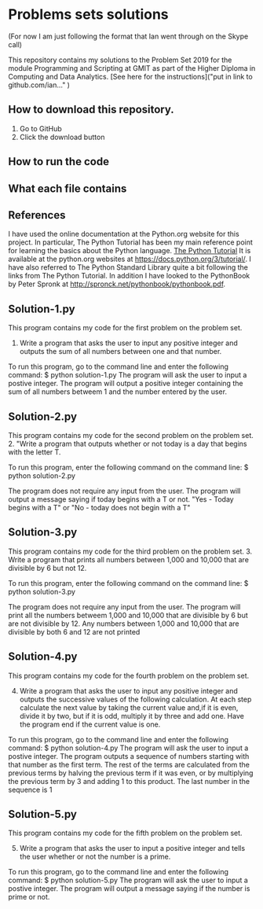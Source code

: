 # Problems sets solutions

(For now I am just following the format that Ian went through on the Skype call)

This repository contains my solutions to the Problem Set 2019 for the module Programming and Scripting at GMIT as part of the Higher Diploma in Computing and Data Analytics.
[See here for the instructions]("put in link to github.com/ian..." )

## How to download this repository.

1. Go to GitHub
2. Click the download button

## How to run the code


## What each file contains

## References
I have used the online documentation at the Python.org website for this project.
In particular, The Python Tutorial has been my main reference point for learning the basics about the Python language. [The Python Tutorial](https://docs.python.org/3/tutorial/)
It is available at the python.org websites at https://docs.python.org/3/tutorial/. 
I have also referred to The Python Standard Library quite a bit following the links from The Python Tutorial.
In addition I have looked to the PythonBook by Peter Spronk at http://spronck.net/pythonbook/pythonbook.pdf.

## Solution-1.py
This program contains my code for the first problem on the problem set.
1. Write a program that asks the user to input any positive integer and 
outputs the sum of all numbers between one and that number.

To run this program, go to the command line and enter the following command:
$ python solution-1.py
The program will ask the user to input a postive integer.
The program will output a positive integer containing the sum of all numbers betweem 1 and the number entered  by the user.

## Solution-2.py

This program contains my code for the second problem on the problem set.
2. "Write a program that outputs whether or not today is a day that begins with the letter T. 

To run this program, enter the following command on the command line:
$ python solution-2.py

The program does not require any input from the user.
The program will output a message saying if today begins with a T or not.
"Yes - Today begins with a T" or "No - today does not begin with a T"

## Solution-3.py

This program contains my code for the third problem on the problem set.
3. Write a program that prints all numbers between 1,000 and 10,000 that are divisible by 6 but not 12.

To run this program, enter the following command on the command line:
$ python solution-3.py

The program does not require any input from the user.
The program will print all the numbers betweem 1,000 and 10,000 that are divisible by 6 but are not divisible by 12. Any numbers between 1,000 and 10,000 that are divisible by both 6 and 12 are not printed

## Solution-4.py

This program contains my code for the fourth problem on the problem set.

4. Write a program that asks the user to input any positive integer and outputs the successive values of the following calculation. 
At each step calculate the next value by taking the current value and,if it is even, divide it by two, but if it is odd, multiply it by three and add one. 
Have the program end if the current value is one.

To run this program, go to the command line and enter the following command:
$ python solution-4.py
The program will ask the user to input a postive integer.
The program outputs a sequence of numbers starting with that number as the first term. The rest of the terms are 
calculated from the previous terms by halving the previous term if it was even, or by multiplying the previous term by 3 and adding 1 to this product.
The last number in the sequence is 1

## Solution-5.py

This program contains my code for the fifth problem on the problem set.

5. Write a program that asks the user to input a positive integer and tells the user whether or not the number is a prime.

To run this program, go to the command line and enter the following command:
$ python solution-5.py
The program will ask the user to input a postive integer. The program will output a message saying if the number is prime or not.
